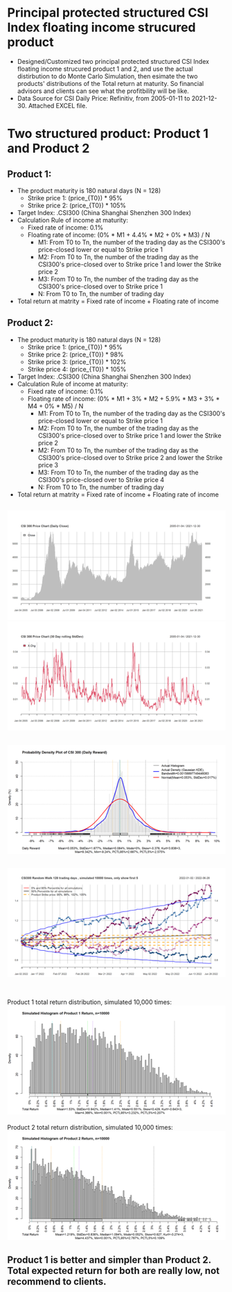 # Principal protected structured CSI Index floating income strucured product
- Designed/Customized two principal protected structured CSI Index floating income strucured product 1 and 2, and use the actual distirbution to do Monte Carlo Simulation, then esimate the two products' distributions of the Total return at maturity. So financial advisors and clients can see what the profitbility will be like. 
- Data Source for CSI Daily Price: Refinitiv, from 2005-01-11 to 2021-12-30. Attached EXCEL file.


# Two structured product: Product 1 and Product 2
## Product 1: 
- The product maturity is 180 natural days (N = 128) 
	- Strike price 1: (price_{T0}) * 95%
	- Strike price 2: (price_{T0}) * 105%
- Target Index: .CSI300 (China Shanghai Shenzhen 300 Index)
- Calculation Rule of income at maturity: 
	- Fixed rate of income: 0.1%
	- Floating rate of income: (0% * M1 + 4.4% * M2 + 0% * M3) / N
		- M1: From T0 to Tn, the number of the trading day as the CSI300's price-closed lower or equal to Strike price 1
		- M2: From T0 to Tn, the number of the trading day as the CSI300's price-closed over to Strike price 1 and lower the Strike price 2
		- M3: From T0 to Tn, the number of the trading day as the CSI300's price-closed over to Strike price 1
		- N: From T0 to Tn, the number of trading day
- Total return at matrity = Fixed rate of income + Floating rate of income
    
## Product 2: 
- The product maturity is 180 natural days (N = 128) 
	- Strike price 1: (price_{T0}) * 95%
	- Strike price 2: (price_{T0}) * 98%
	- Strike price 3: (price_{T0}) * 102%
	- Strike price 4: (price_{T0}) * 105%
- Target Index: .CSI300 (China Shanghai Shenzhen 300 Index)
- Calculation Rule of income at maturity: 
	- Fixed rate of income: 0.1%
	- Floating rate of income: (0% * M1 + 3% * M2 + 5.9% * M3 + 3% * M4 + 0% * M5) / N
		- M1: From T0 to Tn, the number of the trading day as the CSI300's price-closed lower or equal to Strike price 1
		- M2: From T0 to Tn, the number of the trading day as the CSI300's price-closed over to Strike price 1 and lower the Strike price 2
		- M2: From T0 to Tn, the number of the trading day as the CSI300's price-closed over to Strike price 2 and lower the Strike price 3
		- M3: From T0 to Tn, the number of the trading day as the CSI300's price-closed over to Strike price 4
		- N: From T0 to Tn, the number of trading day
- Total return at matrity = Fixed rate of income + Floating rate of income
      
##  
![alt text](https://github.com/tomZpeng/CSI300-Index-Floating-Income-Structured-Product/blob/main/Pictures/CSI300_hist.png?raw=ture) 
![alt text](https://github.com/tomZpeng/CSI300-Index-Floating-Income-Structured-Product/blob/main/Pictures/CSI300_hist_vol.png?raw=ture)
## 

![alt text](https://github.com/tomZpeng/CSI300-Index-Floating-Income-Structured-Product/blob/main/Pictures/CSI300_return_dist.png?raw=ture)

## 

![alt text](https://github.com/tomZpeng/CSI300-Index-Floating-Income-Structured-Product/blob/main/Pictures/CSI300_random_walk1.png?raw=ture)

## 

<br /> Product 1 total return distribution, simulated 10,000 times: 
![alt text](https://github.com/tomZpeng/CSI300-Index-Floating-Income-Structured-Product/blob/main/Pictures/product1.png?raw=ture)
<br />
<br /> Product 2 total return distribution, simulated 10,000 times: 
![alt text](https://github.com/tomZpeng/CSI300-Index-Floating-Income-Structured-Product/blob/main/Pictures/product2.png?raw=ture)

## Product 1 is better and simpler than Product 2. Total expected return for both are really low, not recommend to clients.
